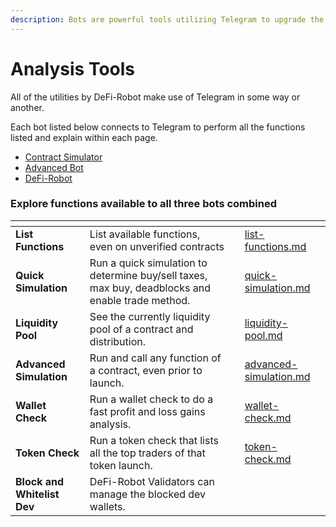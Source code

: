 ```yaml
---
description: Bots are powerful tools utilizing Telegram to upgrade the DeFi experience
---
```


# Analysis Tools

All of the utilities by DeFi-Robot make use of Telegram in some way or another.&#x20;

Each bot listed below connects to Telegram to perform all the functions listed and explain within each page.

* [Contract Simulator](contract-simulator/)
* [Advanced Bot](advanced-bot/)
* [DeFi-Robot](defi-robot.md)

### Explore functions available to all three bots combined

<table data-view="cards"><thead><tr><th></th><th></th><th></th><th data-hidden data-card-target data-type="content-ref"></th></tr></thead><tbody><tr><td><strong>List Functions</strong></td><td>List available functions, even on unverified contracts</td><td></td><td><a href="contract-simulator/list-functions.md">list-functions.md</a></td></tr><tr><td><strong>Quick Simulation</strong></td><td>Run a quick simulation to determine buy/sell taxes, max buy, deadblocks and enable trade method.</td><td></td><td><a href="contract-simulator/quick-simulation.md">quick-simulation.md</a></td></tr><tr><td><strong>Liquidity Pool</strong></td><td>See the currently liquidity pool of a contract and distribution. </td><td></td><td><a href="contract-simulator/liquidity-pool.md">liquidity-pool.md</a></td></tr><tr><td><strong>Advanced Simulation</strong></td><td>Run and call any function of a contract, even prior to launch.</td><td></td><td><a href="contract-simulator/advanced-simulation.md">advanced-simulation.md</a></td></tr><tr><td><strong>Wallet Check</strong></td><td>Run a wallet check to do a fast profit and loss gains analysis.</td><td></td><td><a href="advanced-bot/wallet-check.md">wallet-check.md</a></td></tr><tr><td><strong>Token Check</strong></td><td>Run a token check that lists all the top traders of that token launch.</td><td></td><td><a href="advanced-bot/token-check.md">token-check.md</a></td></tr><tr><td><strong>Block and Whitelist Dev</strong></td><td>DeFi-Robot Validators can manage the blocked dev wallets.</td><td></td><td></td></tr></tbody></table>
